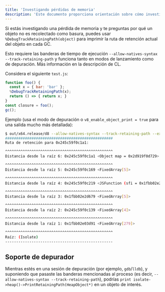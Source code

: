 ```yaml
---
title: 'Investigando pérdidas de memoria'
description: 'Este documento proporciona orientación sobre cómo investigar pérdidas de memoria en V8.'
---
```

Si estás investigando una pérdida de memoria y te preguntas por qué un objeto no es recolectado como basura, puedes usar `%DebugTrackRetainingPath(object)` para imprimir la ruta de retención actual del objeto en cada GC.

Esto requiere las banderas de tiempo de ejecución `--allow-natives-syntax --track-retaining-path` y funciona tanto en modos de lanzamiento como de depuración. Más información en la descripción de CL.

Considera el siguiente `test.js`:

```js
function foo() {
  const x = { bar: 'bar' };
  %DebugTrackRetainingPath(x);
  return () => { return x; }
}
const closure = foo();
gc();
```

Ejemplo (usa el modo de depuración o `v8_enable_object_print = true` para una salida mucho más detallada):

```bash
$ out/x64.release/d8 --allow-natives-syntax --track-retaining-path --expose-gc test.js
#################################################
Ruta de retención para 0x245c59f0c1a1:

^^^^^^^^^^^^^^^^^^^^^^^^^^^^^^^^^^^^^^^^^^^^^^^^^
Distancia desde la raíz 6: 0x245c59f0c1a1 <Object map = 0x2d919f0d729>

^^^^^^^^^^^^^^^^^^^^^^^^^^^^^^^^^^^^^^^^^^^^^^^^^
Distancia desde la raíz 5: 0x245c59f0c169 <FixedArray[5]>

^^^^^^^^^^^^^^^^^^^^^^^^^^^^^^^^^^^^^^^^^^^^^^^^^
Distancia desde la raíz 4: 0x245c59f0c219 <JSFunction (sfi = 0x1fbb02e2d7f1)>

^^^^^^^^^^^^^^^^^^^^^^^^^^^^^^^^^^^^^^^^^^^^^^^^^
Distancia desde la raíz 3: 0x1fbb02e2d679 <FixedArray[5]>

^^^^^^^^^^^^^^^^^^^^^^^^^^^^^^^^^^^^^^^^^^^^^^^^^
Distancia desde la raíz 2: 0x245c59f0c139 <FixedArray[4]>

^^^^^^^^^^^^^^^^^^^^^^^^^^^^^^^^^^^^^^^^^^^^^^^^^
Distancia desde la raíz 1: 0x1fbb02e03d91 <FixedArray[279]>

^^^^^^^^^^^^^^^^^^^^^^^^^^^^^^^^^^^^^^^^^^^^^^^^^
Raíz: (Isolate)
-------------------------------------------------
```

## Soporte de depurador

Mientras estés en una sesión de depuración (por ejemplo, `gdb`/`lldb`), y suponiendo que pasaste las banderas mencionadas al proceso (es decir, `--allow-natives-syntax --track-retaining-path`), podrías `print isolate->heap()->PrintRetainingPath(HeapObject*)` en un objeto de interés.
